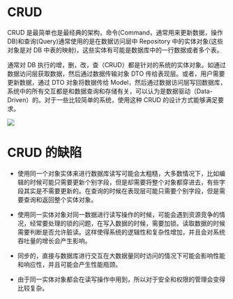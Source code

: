 # CRUD

CRUD 是最简单也是最经典的架构，命令(Command，通常用来更新数据，操作 DB)和查询(Query)通常使用的是在数据访问层中 Repository 中的实体对象(这些对象是对 DB 中表的映射)，这些实体有可能是数据库中的一行数据或者多个表。

通常对 DB 执行的增，删，改，查（CRUD）都是针对的系统的实体对象。如通过数据访问层获取数据，然后通过数据传输对象 DTO 传给表现层。或者，用户需要更新数据，通过 DTO 对象将数据传给 Model，然后通过数据访问层写回数据库，系统中的所有交互都是和数据查询和存储有关，可以认为是数据驱动（Data-Driven）的。对于一些比较简单的系统，使用这种 CRUD 的设计方式能够满足要求。

![](https://i.postimg.cc/63gzj0HW/image.png)

# CRUD 的缺陷

- 使用同一个对象实体来进行数据库读写可能会太粗糙，大多数情况下，比如编辑的时候可能只需要更新个别字段，但是却需要将整个对象都穿进去，有些字段其实是不需要更新的。在查询的时候在表现层可能只需要个别字段，但是需要查询和返回整个实体对象。

- 使用同一实体对象对同一数据进行读写操作的时候，可能会遇到资源竞争的情况，经常要处理的锁的问题，在写入数据的时候，需要加锁。读取数据的时候需要判断是否允许脏读。这样使得系统的逻辑性和复杂性增加，并且会对系统吞吐量的增长会产生影响。

- 同步的，直接与数据库进行交互在大数据量同时访问的情况下可能会影响性能和响应性，并且可能会产生性能瓶颈。

- 由于同一实体对象都会在读写操作中用到，所以对于安全和权限的管理会变得比较复杂。
